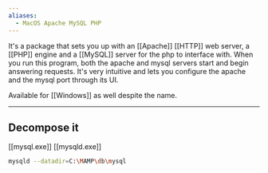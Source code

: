 ```yaml
---
aliases:
  - MacOS Apache MySQL PHP
---
```

It's a package that sets you up with an [[Apache]] [[HTTP]] web server, a [[PHP]] engine and a [[MySQL]] server for the php to interface with.
When you run this program, both the apache and mysql servers start and begin answering requests.
It's very intuitive and lets you configure the apache and the mysql port through its UI.

Available for [[Windows]] as well despite the name.

---

## Decompose it

[[mysql.exe]]
[[mysqld.exe]]
```bash
mysqld --datadir=C:\MAMP\db\mysql
```